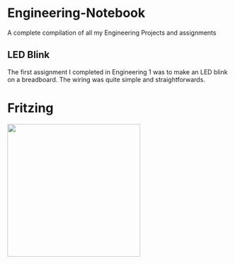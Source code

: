 # Engineering-Notebook
A complete compilation of all my Engineering Projects and assignments

## LED Blink 
The first assignment I completed in Engineering 1 was to make an LED blink on a breadboard. The wiring was quite simple and straightforwards.

# Fritzing 

<img src = "Media/led_blink.jpg" width="300px" />
